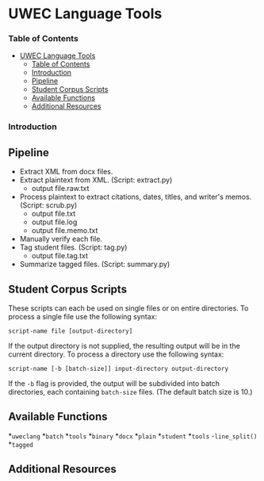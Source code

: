 UWEC Language Tools
===================

### Table of Contents
* [UWEC Language Tools](#uwec-language-tools)
	* [Table of Contents](#table-of-contents)
	* [Introduction](#introduction)
	* [Pipeline](#pipeline)
	* [Student Corpus Scripts](#student-corpus-scripts)
	* [Available Functions](#available-functions)
	* [Additional Resources](#additional-resources)

### Introduction



Pipeline
--------

* Extract XML from docx files.
* Extract plaintext from XML. (Script: extract.py)
	- output file.raw.txt
* Process plaintext to extract citations, dates, titles, and writer's memos. (Script: scrub.py)
	- output file.txt
	- output file.log
	- output file.memo.txt
* Manually verify each file.
* Tag student files. (Script: tag.py)
	- output file.tag.txt
* Summarize tagged files. (Script: summary.py)

Student Corpus Scripts
----------------------

These scripts can each be used on single files or on entire directories. To process a single file use the following syntax:

	script-name file [output-directory]

If the output directory is not supplied, the resulting output will be in the current directory. To process a directory use the following syntax:

	script-name [-b [batch-size]] input-directory output-directory

If the `-b` flag is provided, the output will be subdivided into batch directories, each containing `batch-size` files. (The default batch size is 10.)


Available Functions
-----------------------------

*`uweclang`
	*`batch`
		*`tools`
	*`binary`
		*`docx`
	*`plain`
		*`student`
		*`tools`
			-`line_split()`
	*`tagged`


Additional Resources
--------------------